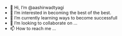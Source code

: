 - 👋 Hi, I’m @aashirwadtyagi
- 👀 I’m interested in becoming the best of the best.
- 🌱 I’m currently learning ways to become successfull
- 💞️ I’m looking to collaborate on ...
- 📫 How to reach me ...

<!---
aashirwadtyagi/aashirwadtyagi is a ✨ special ✨ repository because its `README.md` (this file) appears on your GitHub profile.
You can click the Preview link to take a look at your changes.
--->
